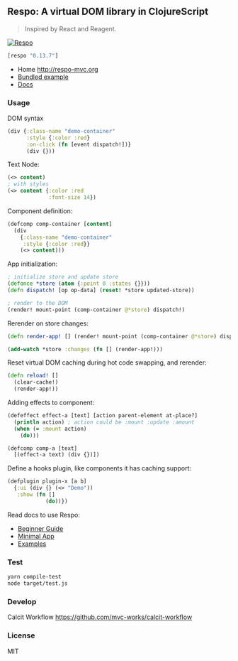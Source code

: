
Respo: A virtual DOM library in ClojureScript
----

> Inspired by React and Reagent.

[![Respo](https://img.shields.io/clojars/v/respo/respo.svg)](https://clojars.org/respo/respo)

```clojure
[respo "0.13.7"]
```

* Home http://respo-mvc.org
* [Bundled example](http://repo.respo-mvc.org/respo/)
* [Docs](https://github.com/Respo/respo/wiki)

### Usage

DOM syntax

```clojure
(div {:class-name "demo-container"
      :style {:color :red}
      :on-click (fn [event dispatch!])}
      (div {}))
```

Text Node:

```clojure
(<> content)
; with styles
(<> content {:color :red
             :font-size 14})
```

Component definition:

```clojure
(defcomp comp-container [content]
  (div
    {:class-name "demo-container"
     :style {:color :red}}
    (<> content)))
```

App initialization:

```clojure
; initialize store and update store
(defonce *store (atom {:point 0 :states {}}))
(defn dispatch! [op op-data] (reset! *store updated-store))

; render to the DOM
(render! mount-point (comp-container @*store) dispatch!)
```

Rerender on store changes:

```clojure
(defn render-app! [] (render! mount-point (comp-container @*store) dispatch!))

(add-watch *store :changes (fn [] (render-app!)))
```

Reset virtual DOM caching during hot code swapping, and rerender:

```clojure
(defn reload! []
  (clear-cache!)
  (render-app!))
```

Adding effects to component:

```clojure
(defeffect effect-a [text] [action parent-element at-place?]
  (println action) ; action could be :mount :update :amount
  (when (= :mount action)
    (do)))

(defcomp comp-a [text]
  [(effect-a text) (div {})])
```

Define a hooks plugin, like components it has caching support:

```clojure
(defplugin plugin-x [a b]
  {:ui (div {} (<> "Demo"))
   :show (fn []
            (do))})
```

Read docs to use Respo:

* [Beginner Guide](https://github.com/Respo/respo/wiki/Beginner-Guide)
* [Minimal App](https://github.com/Respo/minimal-respo)
* [Examples](https://github.com/Respo/respo-examples)

### Test

```bash
yarn compile-test
node target/test.js
```

### Develop

Calcit Workflow https://github.com/mvc-works/calcit-workflow

### License

MIT

